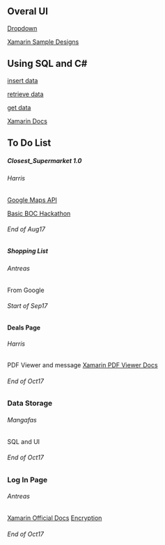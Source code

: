 ## Overal UI
[Dropdown](http://www.c-sharpcorner.com/article/creating-a-dropdown-list-using-spinner-in-xamarin-android-app-using-visual-studi/)

[Xamarin Sample Designs](https://developer.xamarin.com/samples/tag/Xamarin.Forms/)

## Using SQL and C#
[insert data](https://stackoverflow.com/questions/12241084/how-to-insert-data-into-sql-server)

[retrieve data](https://stackoverflow.com/questions/14171794/how-to-retrieve-data-from-a-sql-server-database-in-c)

[get data](https://stackoverflow.com/questions/25739788/select-query-to-get-data-from-sql-server)

[Xamarin Docs](https://developer.xamarin.com/guides/cross-platform/application_fundamentals/web_services/)


## To Do List
##### Closest_Supermarket 1.0
###### Harris
[Google Maps API](https://developers.google.com/maps/android/)

[Basic BOC Hackathon](http://bochackathon.mybluemix.net/map)
###### End of Aug17 

##### Shopping List
###### Antreas
From Google
###### Start of Sep17

#### Deals Page
###### Harris
PDF Viewer and message
[Xamarin PDF Viewer Docs](https://developer.xamarin.com/recipes/cross-platform/xamarin-forms/controls/display-pdf/)
###### End of Oct17

### Data Storage
###### Mangafas
SQL and UI
###### End of Oct17

### Log In Page
###### Antreas
[Xamarin Official Docs](https://components.xamarin.com/gettingstarted/loginscreen)
[Encryption](https://stackoverflow.com/questions/29032706/c-sharp-encrypted-login)
###### End of Oct17



